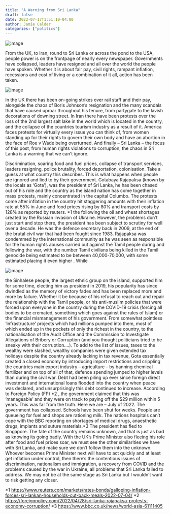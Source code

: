 ```yaml
---
title: "A Warning from Sri Lanka"
draft: false
date: 2022-07-17T1:51:10-04:00
author: Jamie Calder
categories: ["politics"]
---
```

![image](../img/article/a-warning-from-sri-lanka/1.jpg)

From the UK, to Iran, round to Sri Lanka or 
across the pond to the USA, people power is on 
the frontpage of nearly every newspaper. 
Governments have collapsed, leaders have 
resigned and all over the world the people have 
spoken. Whether it is about fair pay, civil rights, 
rampant inflation, recessions and cost of living 
or a combination of it all, action has been taken. 

![image](../img/article/a-warning-from-sri-lanka/3.jpg)

In the UK there has been on-going strikes over 
rail staff and their pay, alongside the chaos of 
Boris Johnson’s resignation and the many scandals that have caused uproar throughout his 
tenure, from partygate to the lavish decorations of downing street. In Iran there have been 
protests over the loss of the 2nd largest salt lake in the world which is located in the country, 
and the collapse of the countries tourism industry as a result of it. America faces protests for 
virtually every issue you can think of, from women standing up for their rights to govern their 
own body and have an abortion in the face of Roe v Wade being overturned. And finally –
Sri Lanka – the focus of this post, from human rights violations to corruption, the chaos in Sri 
Lanka is a warning that we can’t ignore.

Discrimination, soaring food and fuel prices, 
collapse of transport services, leaders 
resigning, police brutality, forced 
deportation, colonisation. Take a guess at 
what country this describes. 
This is what happens when people are 
ignored and lied to by their government. 
Gotabaya Rajapaksa (known by the locals as ‘Gota’), was the president of Sri Lanka, he has 
been chased out of his role and the country as the island nation has come together in mass 
protests, mainly concentrated in the capital Columbo. The protests come after inflation in the 
country hit staggering amounts with their inflation rate at 55% in June and food prices rising
by 80% and transport costs by 128% as reported by reuters. *1
the following the oil and wheat 
shortages created by the Russian invasion of Ukraine. However, the problems don’t just start 
and stop there, the president has been subject to scrutiny for well over a decade. He was the 
defence secretary back in 2009, at the end of the brutal civil war that had been fought since 
1983. Rajapaksa was condemmed by the international community as he was seen as 
responsible for the human rights abuses carried out against the Tamil people during and 
following the war, with the number Tamil civilians being killed in the Tamil genocide being 
estimated to be between 40,000-70,000, with some estimated placing it even higher . While 

![image](../img/article/a-warning-from-sri-lanka/2.jpg)

the Sinhalese people, the largest ethnic 
group on the island, supported him for some 
time, electing him as president in 2019, his 
popularity has since dwindled as the memory 
of victory fades and has been replaced more 
and more by failure. Whether it be because 
of his refusal to reach out and repair the 
relationship with the Tamil people, or his 
anti-muslim policies that were forced upon 
everyone in the country during the COVID-19 crisis (forcing all bodies to be cremated, 
something which goes against the rules of Islam) or the financial mismanagement of his 
government. From somewhat pointless ‘infrastructure’ projects which had millions pumped 
into them, most of which ended up in the pockets of only the richest in the country, to the 
nationalisation of the Audit Office and the Commission to Investigate Allegations of Bribery 
or Corruption (and you thought politicians tried to be sneaky with their corruption….). To 
add to the list of issues, taxes to the wealthy were slashed, wealthy companies were given 
extended tax holidays despite the country already lacking in tax revenue, Gota essentially 
created a closed economy by introducing import restrictions and crippling the countries main 
export industry – agriculture – by banning chemical fertilizer and on top of all of that,
defence spending jumped to higher levels than during the civil war. Debt had been piling up 
ever since foreign direct investment and international loans flooded into the country when 
peace was declared, and unsurprisingly this debt continued to increase. According to Foreign 
Policy (FP) *2
, the government claimed that this was ‘manageable’ and they were on track to 
paying off the $29 million within 5 years. This was far from the truth.
Here we are – July of 2022. The government has collapsed. Schools have been shut for 
weeks. People are queueing for fuel and shops are rationing milk. The nations hospitals can’t 
cope with the BBC reporting on shortages of medical drugs, anaesthetic drugs, implants and 
suture materials.*3 The president has fled to Singapore. The fate of the country remains 
unknown, and that is just as bad as knowing its going badly. 
With the UK’s Prime Minister also fleeing his role after food and fuel prices soar, we must 
see the other similarities we have with Sri Lanka, and make sure we don’t follow them into 
the unknown. Whoever becomes Prime Minister next will have to act quickly and at least get 
inflation under control, then there’s the contentious issues of discrimination, nationalism and 
immigration, a recovery from COVID and the problems caused by the war in Ukraine, all 
problems that Sri Lanka failed to address. We may not be at the same stage as Sri Lanka but I 
wouldn’t want to risk getting any closer.

*1 https://www.reuters.com/markets/rates-bonds/galloping-inflation-forces-sri-lankan-households-cut-back-meals-2022-07-04/
*2 https://foreignpolicy.com/2022/04/28/sri-lanka-rajapaksa-protests-economy-corruption/
*3 https://www.bbc.co.uk/news/world-asia-61111405